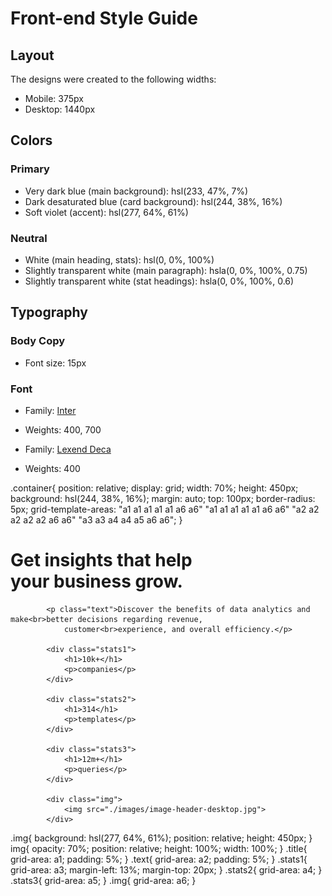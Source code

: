 # Front-end Style Guide

## Layout

The designs were created to the following widths:

- Mobile: 375px
- Desktop: 1440px

## Colors

### Primary

- Very dark blue (main background): hsl(233, 47%, 7%)
- Dark desaturated blue (card background): hsl(244, 38%, 16%)
- Soft violet (accent): hsl(277, 64%, 61%)

### Neutral

- White (main heading, stats): hsl(0, 0%, 100%)
- Slightly transparent white (main paragraph): hsla(0, 0%, 100%, 0.75)
- Slightly transparent white (stat headings): hsla(0, 0%, 100%, 0.6)

## Typography

### Body Copy

- Font size: 15px

### Font

- Family: [Inter](https://fonts.google.com/specimen/Inter)
- Weights: 400, 700

- Family: [Lexend Deca](https://fonts.google.com/specimen/Lexend+Deca)
- Weights: 400






.container{
    position: relative;
    display: grid;
    width: 70%;
    height: 450px;
    background: hsl(244, 38%, 16%);
    margin: auto;
    top: 100px;
    border-radius: 5px;
    grid-template-areas: "a1 a1 a1 a1 a1 a6 a6"
                         "a1 a1 a1 a1 a1 a6 a6"
                         "a2 a2 a2 a2 a2 a6 a6"
                         "a3 a3 a4 a4 a5 a6 a6";
}

<h1 class="title">Get insights that help<br>your business grow.</h1>

            <p class="text">Discover the benefits of data analytics and make<br>better decisions regarding revenue,
                customer<br>experience, and overall efficiency.</p>

            <div class="stats1">
                <h1>10k+</h1>
                <p>companies</p>
            </div>

            <div class="stats2">
                <h1>314</h1>
                <p>templates</p>
            </div>

            <div class="stats3">
                <h1>12m+</h1>
                <p>queries</p>
            </div>

            <div class="img">
                <img src="./images/image-header-desktop.jpg">
            </div>



.img{
    background: hsl(277, 64%, 61%);
    position: relative;
    height: 450px;
}
img{
    opacity: 70%;
    position: relative;
    height: 100%;
    width: 100%;
}
.title{
    grid-area: a1;
    padding: 5%;
}
.text{
    grid-area: a2;
    padding: 5%;
}
.stats1{
    grid-area: a3;
    margin-left: 13%;
    margin-top: 20px;
}
.stats2{
    grid-area: a4;
}
.stats3{
    grid-area: a5;
}
.img{
    grid-area: a6;
}